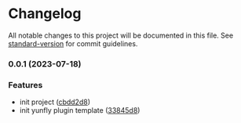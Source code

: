 # Changelog

All notable changes to this project will be documented in this file. See [standard-version](https://github.com/conventional-changelog/standard-version) for commit guidelines.

### 0.0.1 (2023-07-18)


### Features

* init project ([cbdd2d8](https://github.com/yunke-yunfly/yunfly-plugin-v8-profiler/commit/cbdd2d8465444926a0dfaee58c3f294956aa1e9b))
* init yunfly plugin template ([33845d8](https://github.com/yunke-yunfly/yunfly-plugin-v8-profiler/commit/33845d8b69d4d415060544b04753af7f11eafee3))
